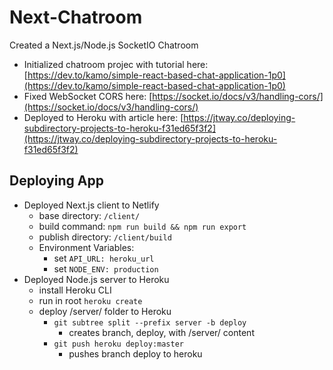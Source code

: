 # Next-Chatroom
Created a Next.js/Node.js SocketIO Chatroom

- Initialized chatroom projec with tutorial here: [https://dev.to/kamo/simple-react-based-chat-application-1p0](https://dev.to/kamo/simple-react-based-chat-application-1p0)
- Fixed WebSocket CORS here: [https://socket.io/docs/v3/handling-cors/](https://socket.io/docs/v3/handling-cors/)
- Deployed to Heroku with article here: [https://jtway.co/deploying-subdirectory-projects-to-heroku-f31ed65f3f2](https://jtway.co/deploying-subdirectory-projects-to-heroku-f31ed65f3f2)

## Deploying App
- Deployed Next.js client to Netlify
  - base directory: `/client/`
  - build command: `npm run build && npm run export`
  - publish directory: `/client/build`
  - Environment Variables:
    - set `API_URL: heroku_url`
    - set `NODE_ENV: production`
- Deployed Node.js server to Heroku
  - install Heroku CLI
  - run in root `heroku create`
  - deploy /server/ folder to Heroku
    - `git subtree split --prefix server -b deploy`
      - creates branch, deploy, with /server/ content
    - `git push heroku deploy:master`
      - pushes branch deploy to heroku